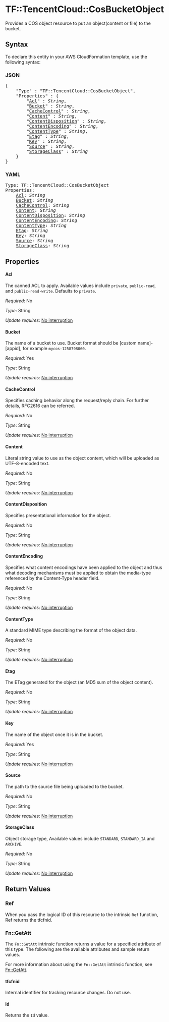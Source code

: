 # TF::TencentCloud::CosBucketObject

Provides a COS object resource to put an object(content or file) to the bucket.

## Syntax

To declare this entity in your AWS CloudFormation template, use the following syntax:

### JSON

<pre>
{
    "Type" : "TF::TencentCloud::CosBucketObject",
    "Properties" : {
        "<a href="#acl" title="Acl">Acl</a>" : <i>String</i>,
        "<a href="#bucket" title="Bucket">Bucket</a>" : <i>String</i>,
        "<a href="#cachecontrol" title="CacheControl">CacheControl</a>" : <i>String</i>,
        "<a href="#content" title="Content">Content</a>" : <i>String</i>,
        "<a href="#contentdisposition" title="ContentDisposition">ContentDisposition</a>" : <i>String</i>,
        "<a href="#contentencoding" title="ContentEncoding">ContentEncoding</a>" : <i>String</i>,
        "<a href="#contenttype" title="ContentType">ContentType</a>" : <i>String</i>,
        "<a href="#etag" title="Etag">Etag</a>" : <i>String</i>,
        "<a href="#key" title="Key">Key</a>" : <i>String</i>,
        "<a href="#source" title="Source">Source</a>" : <i>String</i>,
        "<a href="#storageclass" title="StorageClass">StorageClass</a>" : <i>String</i>
    }
}
</pre>

### YAML

<pre>
Type: TF::TencentCloud::CosBucketObject
Properties:
    <a href="#acl" title="Acl">Acl</a>: <i>String</i>
    <a href="#bucket" title="Bucket">Bucket</a>: <i>String</i>
    <a href="#cachecontrol" title="CacheControl">CacheControl</a>: <i>String</i>
    <a href="#content" title="Content">Content</a>: <i>String</i>
    <a href="#contentdisposition" title="ContentDisposition">ContentDisposition</a>: <i>String</i>
    <a href="#contentencoding" title="ContentEncoding">ContentEncoding</a>: <i>String</i>
    <a href="#contenttype" title="ContentType">ContentType</a>: <i>String</i>
    <a href="#etag" title="Etag">Etag</a>: <i>String</i>
    <a href="#key" title="Key">Key</a>: <i>String</i>
    <a href="#source" title="Source">Source</a>: <i>String</i>
    <a href="#storageclass" title="StorageClass">StorageClass</a>: <i>String</i>
</pre>

## Properties

#### Acl

The canned ACL to apply. Available values include `private`, `public-read`, and `public-read-write`. Defaults to `private`.

_Required_: No

_Type_: String

_Update requires_: [No interruption](https://docs.aws.amazon.com/AWSCloudFormation/latest/UserGuide/using-cfn-updating-stacks-update-behaviors.html#update-no-interrupt)

#### Bucket

The name of a bucket to use. Bucket format should be [custom name]-[appid], for example `mycos-1258798060`.

_Required_: Yes

_Type_: String

_Update requires_: [No interruption](https://docs.aws.amazon.com/AWSCloudFormation/latest/UserGuide/using-cfn-updating-stacks-update-behaviors.html#update-no-interrupt)

#### CacheControl

Specifies caching behavior along the request/reply chain. For further details, RFC2616 can be referred.

_Required_: No

_Type_: String

_Update requires_: [No interruption](https://docs.aws.amazon.com/AWSCloudFormation/latest/UserGuide/using-cfn-updating-stacks-update-behaviors.html#update-no-interrupt)

#### Content

Literal string value to use as the object content, which will be uploaded as UTF-8-encoded text.

_Required_: No

_Type_: String

_Update requires_: [No interruption](https://docs.aws.amazon.com/AWSCloudFormation/latest/UserGuide/using-cfn-updating-stacks-update-behaviors.html#update-no-interrupt)

#### ContentDisposition

Specifies presentational information for the object.

_Required_: No

_Type_: String

_Update requires_: [No interruption](https://docs.aws.amazon.com/AWSCloudFormation/latest/UserGuide/using-cfn-updating-stacks-update-behaviors.html#update-no-interrupt)

#### ContentEncoding

Specifies what content encodings have been applied to the object and thus what decoding mechanisms must be applied to obtain the media-type referenced by the Content-Type header field.

_Required_: No

_Type_: String

_Update requires_: [No interruption](https://docs.aws.amazon.com/AWSCloudFormation/latest/UserGuide/using-cfn-updating-stacks-update-behaviors.html#update-no-interrupt)

#### ContentType

A standard MIME type describing the format of the object data.

_Required_: No

_Type_: String

_Update requires_: [No interruption](https://docs.aws.amazon.com/AWSCloudFormation/latest/UserGuide/using-cfn-updating-stacks-update-behaviors.html#update-no-interrupt)

#### Etag

The ETag generated for the object (an MD5 sum of the object content).

_Required_: No

_Type_: String

_Update requires_: [No interruption](https://docs.aws.amazon.com/AWSCloudFormation/latest/UserGuide/using-cfn-updating-stacks-update-behaviors.html#update-no-interrupt)

#### Key

The name of the object once it is in the bucket.

_Required_: Yes

_Type_: String

_Update requires_: [No interruption](https://docs.aws.amazon.com/AWSCloudFormation/latest/UserGuide/using-cfn-updating-stacks-update-behaviors.html#update-no-interrupt)

#### Source

The path to the source file being uploaded to the bucket.

_Required_: No

_Type_: String

_Update requires_: [No interruption](https://docs.aws.amazon.com/AWSCloudFormation/latest/UserGuide/using-cfn-updating-stacks-update-behaviors.html#update-no-interrupt)

#### StorageClass

Object storage type, Available values include `STANDARD`, `STANDARD_IA` and `ARCHIVE`.

_Required_: No

_Type_: String

_Update requires_: [No interruption](https://docs.aws.amazon.com/AWSCloudFormation/latest/UserGuide/using-cfn-updating-stacks-update-behaviors.html#update-no-interrupt)

## Return Values

### Ref

When you pass the logical ID of this resource to the intrinsic `Ref` function, Ref returns the tfcfnid.

### Fn::GetAtt

The `Fn::GetAtt` intrinsic function returns a value for a specified attribute of this type. The following are the available attributes and sample return values.

For more information about using the `Fn::GetAtt` intrinsic function, see [Fn::GetAtt](https://docs.aws.amazon.com/AWSCloudFormation/latest/UserGuide/intrinsic-function-reference-getatt.html).

#### tfcfnid

Internal identifier for tracking resource changes. Do not use.

#### Id

Returns the <code>Id</code> value.

